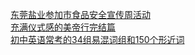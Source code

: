   
[东莞盐业参加市食品安全宣传周活动](http://www.dianyue.me/archives/707/1ij7izc02uuu3d1o/)  
[充满仪式感的美帝行完结篇](http://www.dianyue.me/archives/172/a950p1tr7651i3gf/)  
[初中英语常考的34组易混词组和150个形近词](http://www.dianyue.me/archives/392/l53nxo8libjwsvgn/)